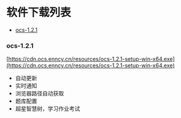 # 软件下载列表

- [ocs-1.2.1](#ocs-121)

### ocs-1.2.1

[https://cdn.ocs.enncy.cn/resources/ocs-1.2.1-setup-win-x64.exe](https://cdn.ocs.enncy.cn/resources/ocs-1.2.1-setup-win-x64.exe)

- 自动更新
- 实时通知
- 浏览器路径自动获取
- 题库配置
- 超星智慧树，学习作业考试
